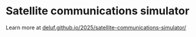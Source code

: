 # Satellite communications simulator

Learn more at [deluf.github.io/2025/satellite-communications-simulator/](https://deluf.github.io/2025/satellite-communications-simulator/)
